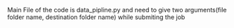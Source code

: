 Main File of the code is data_pipline.py
and need to give two arguments(file folder name, destination folder name) while submiting the job

